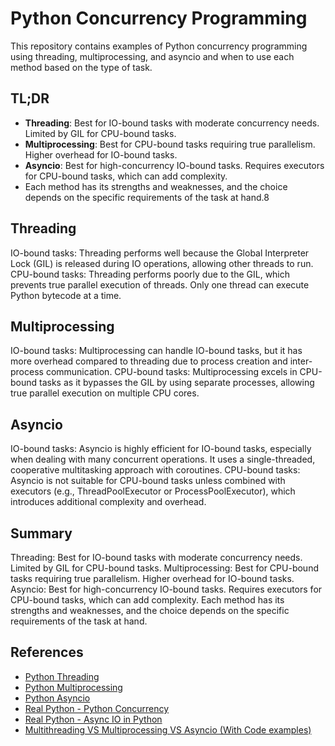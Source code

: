 # Python Concurrency Programming
This repository contains examples of Python concurrency programming using threading, multiprocessing, and asyncio and when to use each method based on the type of task.

## TL;DR
- **Threading**: Best for IO-bound tasks with moderate concurrency needs. Limited by GIL for CPU-bound tasks.
- **Multiprocessing**: Best for CPU-bound tasks requiring true parallelism. Higher overhead for IO-bound tasks.
- **Asyncio**: Best for high-concurrency IO-bound tasks. Requires executors for CPU-bound tasks, which can add complexity.
- Each method has its strengths and weaknesses, and the choice depends on the specific requirements of the task at hand.8

## Threading
IO-bound tasks: Threading performs well because the Global Interpreter Lock (GIL) is released during IO operations, allowing other threads to run.
CPU-bound tasks: Threading performs poorly due to the GIL, which prevents true parallel execution of threads. Only one thread can execute Python bytecode at a time.
## Multiprocessing
IO-bound tasks: Multiprocessing can handle IO-bound tasks, but it has more overhead compared to threading due to process creation and inter-process communication.
CPU-bound tasks: Multiprocessing excels in CPU-bound tasks as it bypasses the GIL by using separate processes, allowing true parallel execution on multiple CPU cores.
## Asyncio
IO-bound tasks: Asyncio is highly efficient for IO-bound tasks, especially when dealing with many concurrent operations. It uses a single-threaded, cooperative multitasking approach with coroutines.
CPU-bound tasks: Asyncio is not suitable for CPU-bound tasks unless combined with executors (e.g., ThreadPoolExecutor or ProcessPoolExecutor), which introduces additional complexity and overhead.
## Summary
Threading: Best for IO-bound tasks with moderate concurrency needs. Limited by GIL for CPU-bound tasks.
Multiprocessing: Best for CPU-bound tasks requiring true parallelism. Higher overhead for IO-bound tasks.
Asyncio: Best for high-concurrency IO-bound tasks. Requires executors for CPU-bound tasks, which can add complexity.
Each method has its strengths and weaknesses, and the choice depends on the specific requirements of the task at hand.

## References
- [Python Threading](https://docs.python.org/3/library/threading.html)
- [Python Multiprocessing](https://docs.python.org/3/library/multiprocessing.html)
- [Python Asyncio](https://docs.python.org/3/library/asyncio.html)
- [Real Python - Python Concurrency](https://realpython.com/python-concurrency/)
- [Real Python - Async IO in Python](https://realpython.com/async-io-python/)
- [Multithreading VS Multiprocessing VS Asyncio (With Code examples)](https://www.linkedin.com/pulse/multithreading-vs-multiprocessing-asyncio-code-examples-kaushik-yxgjc/)